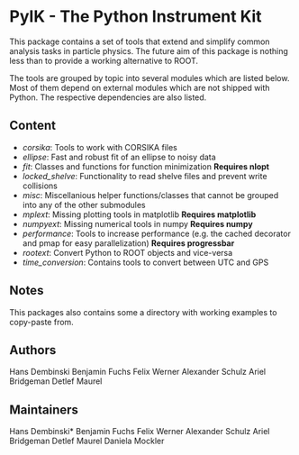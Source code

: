 # PyIK - The Python Instrument Kit

This package contains a set of tools that extend and simplify common analysis tasks in particle physics. The future aim of this package is nothing less than to provide a working alternative to ROOT.

The tools are grouped by topic into several modules which are listed below. Most of them depend on external modules which are not shipped with Python. The respective dependencies are also listed.

## Content

* *corsika*: Tools to work with CORSIKA files
* *ellipse*: Fast and robust fit of an ellipse to noisy data
* *fit*: Classes and functions for function minimization __Requires nlopt__
* *locked_shelve*: Functionality to read shelve files and prevent write collisions
* *misc*: Miscellanious helper functions/classes that cannot be grouped into any of the other submodules
* *mplext*: Missing plotting tools in matplotlib __Requires matplotlib__
* *numpyext*: Missing numerical tools in numpy __Requires numpy__
* *performance*: Tools to increase performance (e.g. the cached decorator and pmap for easy parallelization)  __Requires progressbar__
* *rootext*: Convert Python to ROOT objects and vice-versa
* *time_conversion*: Contains tools to convert between UTC and GPS

## Notes

This packages also contains some a directory with working examples
to copy-paste from.

## Authors

Hans Dembinski
Benjamin Fuchs
Felix Werner
Alexander Schulz
Ariel Bridgeman
Detlef Maurel

## Maintainers

Hans Dembinski*
Benjamin Fuchs
Felix Werner
Alexander Schulz
Ariel Bridgeman
Detlef Maurel
Daniela Mockler
